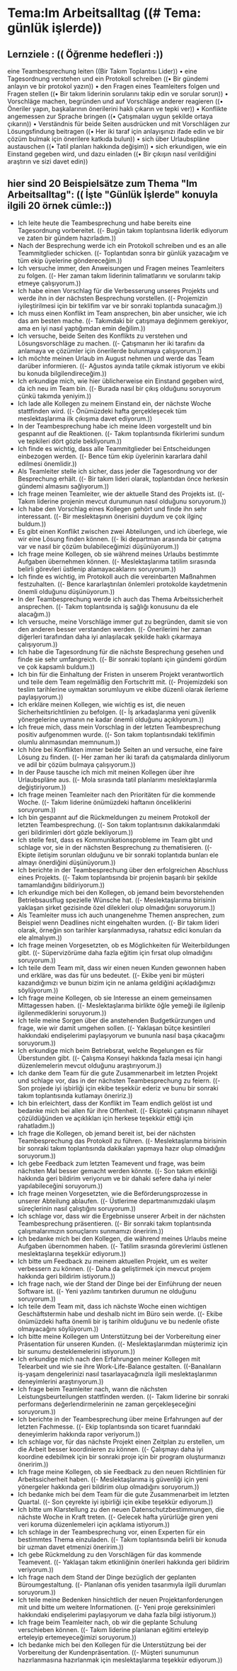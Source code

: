 # Tema:Im Arbeitsalltag ((# Tema: günlük işlerde))
## Lernziele : (( Öğrenme hedefleri :))
eine Teambesprechung leiten ((Bir Takım Toplantısı Lider))
• eine Tagesordnung verstehen und ein Protokoll schreiben ((• Bir gündemi anlayın ve bir protokol yazın))
• den Fragen eines Teamleiters folgen und Fragen stellen ((• Bir takım liderinin sorularını takip edin ve sorular sorun))
• Vorschläge machen, begründen und auf Vorschläge anderer reagieren ((• Öneriler yapın, başkalarının önerilerini haklı çıkarın ve tepki ver))
• Konflikte angemessen zur Sprache bringen ((• Çatışmaları uygun şekilde ortaya çıkarın))
• Verständnis für beide Seiten ausdrücken und mit Vorschlägen zur Lösungsfindung beitragen ((• Her iki taraf için anlayışınızı ifade edin ve bir çözüm bulmak için önerilere katkıda bulun))
• sich über Urlaubspläne austauschen ((• Tatil planları hakkında değişim))
• sich erkundigen, wie ein Einstand gegeben wird, und dazu einladen ((• Bir çıkışın nasıl verildiğini araştırın ve sizi davet edin))
## hier sind 20 Beispielsätze zum Thema "Im Arbeitsalltag": (( İşte "Günlük İşlerde" konuyla ilgili 20 örnek cümle::))
- Ich leite heute die Teambesprechung und habe bereits eine Tagesordnung vorbereitet. ((- Bugün takım toplantısına liderlik ediyorum ve zaten bir gündem hazırladım.))
- Nach der Besprechung werde ich ein Protokoll schreiben und es an alle Teammitglieder schicken. ((- Toplantıdan sonra bir günlük yazacağım ve tüm ekip üyelerine göndereceğim.))
- Ich versuche immer, den Anweisungen und Fragen meines Teamleiters zu folgen. ((- Her zaman takım liderinin talimatlarını ve sorularını takip etmeye çalışıyorum.))
- Ich habe einen Vorschlag für die Verbesserung unseres Projekts und werde ihn in der nächsten Besprechung vorstellen. ((- Projemizin iyileştirilmesi için bir teklifim var ve bir sonraki toplantıda sunacağım.))
- Ich muss einen Konflikt im Team ansprechen, bin aber unsicher, wie ich das am besten mache. ((- Takımdaki bir çatışmaya değinmem gerekiyor, ama en iyi nasıl yaptığımdan emin değilim.))
- Ich versuche, beide Seiten des Konflikts zu verstehen und Lösungsvorschläge zu machen. ((- Çatışmanın her iki tarafını da anlamaya ve çözümler için önerilerde bulunmaya çalışıyorum.))
- Ich möchte meinen Urlaub im August nehmen und werde das Team darüber informieren. ((- Ağustos ayında tatile çıkmak istiyorum ve ekibi bu konuda bilgilendireceğim.))
- Ich erkundige mich, wie hier üblicherweise ein Einstand gegeben wird, da ich neu im Team bin. ((- Burada nasıl bir çıkış olduğunu soruyorum çünkü takımda yeniyim.))
- Ich lade alle Kollegen zu meinem Einstand ein, der nächste Woche stattfinden wird. ((- Önümüzdeki hafta gerçekleşecek tüm meslektaşlarıma ilk çıkışıma davet ediyorum.))
- In der Teambesprechung habe ich meine Ideen vorgestellt und bin gespannt auf die Reaktionen. ((- Takım toplantısında fikirlerimi sundum ve tepkileri dört gözle bekliyorum.))
- Ich finde es wichtig, dass alle Teammitglieder bei Entscheidungen einbezogen werden. ((- Bence tüm ekip üyelerinin kararlara dahil edilmesi önemlidir.))
- Als Teamleiter stelle ich sicher, dass jeder die Tagesordnung vor der Besprechung erhält. ((- Bir takım lideri olarak, toplantıdan önce herkesin gündemi almasını sağlıyorum.))
- Ich frage meinen Teamleiter, wie der aktuelle Stand des Projekts ist. ((- Takım liderine projenin mevcut durumunun nasıl olduğunu soruyorum.))
- Ich habe den Vorschlag eines Kollegen gehört und finde ihn sehr interessant. ((- Bir meslektaşının önerisini duydum ve çok ilginç buldum.))
- Es gibt einen Konflikt zwischen zwei Abteilungen, und ich überlege, wie wir eine Lösung finden können. ((- İki departman arasında bir çatışma var ve nasıl bir çözüm bulabileceğimizi düşünüyorum.))
- Ich frage meine Kollegen, ob sie während meines Urlaubs bestimmte Aufgaben übernehmen können. ((- Meslektaşlarıma tatilim sırasında belirli görevleri üstlenip alamayacaklarını soruyorum.))
- Ich finde es wichtig, im Protokoll auch die vereinbarten Maßnahmen festzuhalten. ((- Bence kararlaştırılan önlemleri protokolde kaydetmenin önemli olduğunu düşünüyorum.))
- In der Teambesprechung werde ich auch das Thema Arbeitssicherheit ansprechen. ((- Takım toplantısında iş sağlığı konusunu da ele alacağım.))
- Ich versuche, meine Vorschläge immer gut zu begründen, damit sie von den anderen besser verstanden werden. ((- Önerilerimi her zaman diğerleri tarafından daha iyi anlaşılacak şekilde haklı çıkarmaya çalışıyorum.))
- Ich habe die Tagesordnung für die nächste Besprechung gesehen und finde sie sehr umfangreich. ((- Bir sonraki toplantı için gündemi gördüm ve çok kapsamlı buldum.))
- Ich bin für die Einhaltung der Fristen in unserem Projekt verantwortlich und teile dem Team regelmäßig den Fortschritt mit. ((- Projemizdeki son teslim tarihlerine uymaktan sorumluyum ve ekibe düzenli olarak ilerleme paylaşıyorum.))
- Ich erkläre meinen Kollegen, wie wichtig es ist, die neuen Sicherheitsrichtlinien zu befolgen. ((- İş arkadaşlarıma yeni güvenlik yönergelerine uymanın ne kadar önemli olduğunu açıklıyorum.))
- Ich freue mich, dass mein Vorschlag in der letzten Teambesprechung positiv aufgenommen wurde. ((- Son takım toplantısındaki teklifimin olumlu alınmasından memnunum.))
- Ich höre bei Konflikten immer beide Seiten an und versuche, eine faire Lösung zu finden. ((- Her zaman her iki tarafı da çatışmalarda dinliyorum ve adil bir çözüm bulmaya çalışıyorum.))
- In der Pause tausche ich mich mit meinen Kollegen über ihre Urlaubspläne aus. ((- Mola sırasında tatil planlarımı meslektaşlarımla değiştiriyorum.))
- Ich frage meinen Teamleiter nach den Prioritäten für die kommende Woche. ((- Takım liderine önümüzdeki haftanın önceliklerini soruyorum.))
- Ich bin gespannt auf die Rückmeldungen zu meinem Protokoll der letzten Teambesprechung. ((- Son takım toplantısının dakikalarımdaki geri bildirimleri dört gözle bekliyorum.))
- Ich stelle fest, dass es Kommunikationsprobleme im Team gibt und schlage vor, sie in der nächsten Besprechung zu thematisieren. ((- Ekipte iletişim sorunları olduğunu ve bir sonraki toplantıda bunları ele almayı önerdiğini düşünüyorum.))
- Ich berichte in der Teambesprechung über den erfolgreichen Abschluss eines Projekts. ((- Takım toplantısında bir projenin başarılı bir şekilde tamamlandığını bildiriyorum.))
- Ich erkundige mich bei den Kollegen, ob jemand beim bevorstehenden Betriebsausflug spezielle Wünsche hat. ((- Meslektaşlarıma birisinin yaklaşan şirket gezisinde özel dilekleri olup olmadığını soruyorum.))
- Als Teamleiter muss ich auch unangenehme Themen ansprechen, zum Beispiel wenn Deadlines nicht eingehalten wurden. ((- Bir takım lideri olarak, örneğin son tarihler karşılanmadıysa, rahatsız edici konuları da ele almalıyım.))
- Ich frage meinen Vorgesetzten, ob es Möglichkeiten für Weiterbildungen gibt. ((- Süpervizörüme daha fazla eğitim için fırsat olup olmadığını soruyorum.))
- Ich teile dem Team mit, dass wir einen neuen Kunden gewonnen haben und erkläre, was das für uns bedeutet. ((- Ekibe yeni bir müşteri kazandığımızı ve bunun bizim için ne anlama geldiğini açıkladığımızı söylüyorum.))
- Ich frage meine Kollegen, ob sie Interesse an einem gemeinsamen Mittagessen haben. ((- Meslektaşlarıma birlikte öğle yemeği ile ilgilenip ilgilenmediklerini soruyorum.))
- Ich teile meine Sorgen über die anstehenden Budgetkürzungen und frage, wie wir damit umgehen sollen. ((- Yaklaşan bütçe kesintileri hakkındaki endişelerimi paylaşıyorum ve bununla nasıl başa çıkacağımı soruyorum.))
- Ich erkundige mich beim Betriebsrat, welche Regelungen es für Überstunden gibt. ((- Çalışma Konseyi hakkında fazla mesai için hangi düzenlemelerin mevcut olduğunu araştırıyorum.))
- Ich danke dem Team für die gute Zusammenarbeit im letzten Projekt und schlage vor, das in der nächsten Teambesprechung zu feiern. ((- Son projede iyi işbirliği için ekibe teşekkür ederiz ve bunu bir sonraki takım toplantısında kutlamayı öneririz.))
- Ich bin erleichtert, dass der Konflikt im Team endlich gelöst ist und bedanke mich bei allen für ihre Offenheit. ((- Ekipteki çatışmanın nihayet çözüldüğünden ve açıklıkları için herkese teşekkür ettiği için rahatladım.))
- Ich frage die Kollegen, ob jemand bereit ist, bei der nächsten Teambesprechung das Protokoll zu führen. ((- Meslektaşlarıma birisinin bir sonraki takım toplantısında dakikaları yapmaya hazır olup olmadığını soruyorum.))
- Ich gebe Feedback zum letzten Teamevent und frage, was beim nächsten Mal besser gemacht werden könnte. ((- Son takım etkinliği hakkında geri bildirim veriyorum ve bir dahaki sefere daha iyi neler yapılabileceğini soruyorum.))
- Ich frage meinen Vorgesetzten, wie die Beförderungsprozesse in unserer Abteilung ablaufen. ((- Üstlerime departmanımızdaki ulaşım süreçlerinin nasıl çalıştığını soruyorum.))
- Ich schlage vor, dass wir die Ergebnisse unserer Arbeit in der nächsten Teambesprechung präsentieren. ((- Bir sonraki takım toplantısında çalışmalarımızın sonuçlarını sunmamızı öneririm.))
- Ich bedanke mich bei den Kollegen, die während meines Urlaubs meine Aufgaben übernommen haben. ((- Tatilim sırasında görevlerimi üstlenen meslektaşlarına teşekkür ediyorum.))
- Ich bitte um Feedback zu meinem aktuellen Projekt, um es weiter verbessern zu können. ((- Daha da geliştirmek için mevcut projem hakkında geri bildirim istiyorum.))
- Ich frage nach, wie der Stand der Dinge bei der Einführung der neuen Software ist. ((- Yeni yazılımı tanıtırken durumun ne olduğunu soruyorum.))
- Ich teile dem Team mit, dass ich nächste Woche einen wichtigen Geschäftstermin habe und deshalb nicht im Büro sein werde. ((- Ekibe önümüzdeki hafta önemli bir iş tarihim olduğunu ve bu nedenle ofiste olmayacağını söylüyorum.))
- Ich bitte meine Kollegen um Unterstützung bei der Vorbereitung einer Präsentation für unseren Kunden. ((- Meslektaşlarımdan müşterimiz için bir sunumu desteklemelerini istiyorum.))
- Ich erkundige mich nach den Erfahrungen meiner Kollegen mit Telearbeit und wie sie ihre Work-Life-Balance gestalten. ((-Banalıların iş-yaşam dengelerinizi nasıl tasarlayacağınızla ilgili meslektaşlarımın deneyimlerini araştırıyorum.))
- Ich frage beim Teamleiter nach, wann die nächsten Leistungsbeurteilungen stattfinden werden. ((- Takım liderine bir sonraki performans değerlendirmelerinin ne zaman gerçekleşeceğini soruyorum.))
- Ich berichte in der Teambesprechung über meine Erfahrungen auf der letzten Fachmesse. ((- Ekip toplantısında son ticaret fuarındaki deneyimlerim hakkında rapor veriyorum.))
- Ich schlage vor, für das nächste Projekt einen Zeitplan zu erstellen, um die Arbeit besser koordinieren zu können. ((- Çalışmayı daha iyi koordine edebilmek için bir sonraki proje için bir program oluşturmanızı öneririm.))
- Ich frage meine Kollegen, ob sie Feedback zu den neuen Richtlinien für Arbeitssicherheit haben. ((- Meslektaşlarıma iş güvenliği için yeni yönergeler hakkında geri bildirim olup olmadığını soruyorum.))
- Ich bedanke mich bei dem Team für die gute Zusammenarbeit im letzten Quartal. ((- Son çeyrekte iyi işbirliği için ekibe teşekkür ediyorum.))
- Ich bitte um Klarstellung zu den neuen Datenschutzbestimmungen, die nächste Woche in Kraft treten. ((- Gelecek hafta yürürlüğe giren yeni veri koruma düzenlemeleri için açıklama istiyorum.))
- Ich schlage in der Teambesprechung vor, einen Experten für ein bestimmtes Thema einzuladen. ((- Takım toplantısında belirli bir konuda bir uzman davet etmenizi öneririm.))
- Ich gebe Rückmeldung zu den Vorschlägen für das kommende Teamevent. ((- Yaklaşan takım etkinliğinin önerileri hakkında geri bildirim veriyorum.))
- Ich frage nach dem Stand der Dinge bezüglich der geplanten Büroumgestaltung. ((- Planlanan ofis yeniden tasarımıyla ilgili durumları soruyorum.))
- Ich teile meine Bedenken hinsichtlich der neuen Projektanforderungen mit und bitte um weitere Informationen. ((- Yeni proje gereksinimleri hakkındaki endişelerimi paylaşıyorum ve daha fazla bilgi istiyorum.))
- Ich frage beim Teamleiter nach, ob wir die geplante Schulung verschieben können. ((- Takım liderine planlanan eğitimi erteleyip erteleyip ertemeyeceğimizi soruyorum.))
- Ich bedanke mich bei den Kollegen für die Unterstützung bei der Vorbereitung der Kundenpräsentation. ((- Müşteri sunumunun hazırlanmasına hazırlanmak için meslektaşlarıma teşekkür ediyorum.))
